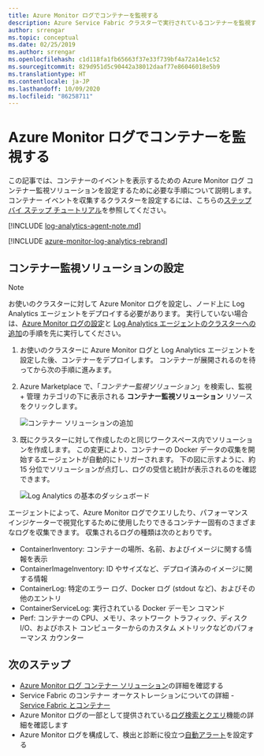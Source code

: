 ```yaml
---
title: Azure Monitor ログでコンテナーを監視する
description: Azure Service Fabric クラスターで実行されているコンテナーを監視するために Azure Monitor ログを使用します。
author: srrengar
ms.topic: conceptual
ms.date: 02/25/2019
ms.author: srrengar
ms.openlocfilehash: c1d118fa1fb65663f37e33f739bf4a72a14e1c52
ms.sourcegitcommit: 829d951d5c90442a38012daaf77e86046018e5b9
ms.translationtype: HT
ms.contentlocale: ja-JP
ms.lasthandoff: 10/09/2020
ms.locfileid: "86258711"
---
```

# <a name="monitor-containers-with-azure-monitor-logs"></a>Azure Monitor ログでコンテナーを監視する
 
この記事では、コンテナーのイベントを表示するための Azure Monitor ログ コンテナー監視ソリューションを設定するために必要な手順について説明します。 コンテナー イベントを収集するクラスターを設定するには、こちらの[ステップ バイ ステップ チュートリアル](service-fabric-tutorial-monitoring-wincontainers.md)を参照してください。 

[!INCLUDE [log-analytics-agent-note.md](../../includes/log-analytics-agent-note.md)]

[!INCLUDE [azure-monitor-log-analytics-rebrand](../../includes/azure-monitor-log-analytics-rebrand.md)]

## <a name="set-up-the-container-monitoring-solution"></a>コンテナー監視ソリューションの設定

> [!NOTE]
> お使いのクラスターに対して Azure Monitor ログを設定し、ノード上に Log Analytics エージェントをデプロイする必要があります。 実行していない場合は、[Azure Monitor ログの設定](service-fabric-diagnostics-oms-setup.md)と [Log Analytics エージェントのクラスターへの追加](service-fabric-diagnostics-oms-agent.md)の手順を先に実行してください。

1. お使いのクラスターに Azure Monitor ログと Log Analytics エージェントを設定した後、コンテナーをデプロイします。 コンテナーが展開されるのを待ってから次の手順に進みます。

2. Azure Marketplace で、「*コンテナー監視ソリューション*」を検索し、監視 + 管理 カテゴリの下に表示される **コンテナー監視ソリューション** リソースをクリックします。

    ![コンテナー ソリューションの追加](./media/service-fabric-diagnostics-event-analysis-oms/containers-solution.png)

3. 既にクラスターに対して作成したのと同じワークスペース内でソリューションを作成します。 この変更により、コンテナーの Docker データの収集を開始するエージェントが自動的にトリガーされます。 下の図に示すように、約 15 分位でソリューションが点灯し、ログの受信と統計が表示されるのを確認できます。

    ![Log Analytics の基本のダッシュボード](./media/service-fabric-diagnostics-event-analysis-oms/oms-containers-dashboard.png)

エージェントによって、Azure Monitor ログでクエリしたり、パフォーマンス インジケーターで視覚化するために使用したりできるコンテナー固有のさまざまなログを収集できます。 収集されるログの種類は次のとおりです。

* ContainerInventory: コンテナーの場所、名前、およびイメージに関する情報を表示
* ContainerImageInventory: ID やサイズなど、デプロイ済みのイメージに関する情報
* ContainerLog: 特定のエラー ログ、Docker ログ (stdout など)、およびその他のエントリ
* ContainerServiceLog: 実行されている Docker デーモン コマンド
* Perf: コンテナーの CPU、メモリ、ネットワーク トラフィック、ディスク I/O、およびホスト コンピューターからのカスタム メトリックなどのパフォーマンス カウンター



## <a name="next-steps"></a>次のステップ
* [Azure Monitor ログ コンテナー ソリューション](../azure-monitor/insights/containers.md)の詳細を確認する
* Service Fabric のコンテナー オーケストレーションについての詳細 - [Service Fabric とコンテナー](service-fabric-containers-overview.md)
* Azure Monitor ログの一部として提供されている[ログ検索とクエリ](../azure-monitor/log-query/log-query-overview.md)機能の詳細を確認します
* Azure Monitor ログを構成して、検出と診断に役立つ[自動アラート](../azure-monitor/platform/alerts-overview.md)を設定する
